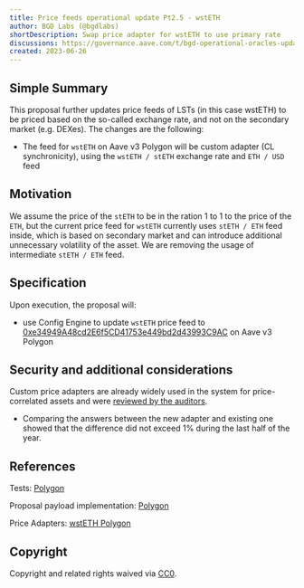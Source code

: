 ```yaml
---
title: Price feeds operational update Pt2.5 - wstETH
author: BGD Labs (@bgdlabs)
shortDescription: Swap price adapter for wstETH to use primary rate
discussions: https://governance.aave.com/t/bgd-operational-oracles-update/13213/9
created: 2023-06-26
---
```


## Simple Summary

This proposal further updates price feeds of LSTs (in this case wstETH) to be priced based on the so-called exchange rate, and not on the secondary market (e.g. DEXes).
The changes are the following:

- The feed for `wstETH` on Aave v3 Polygon will be custom adapter (CL synchronicity), using the `wstETH / stETH` exchange rate and `ETH / USD` feed

## Motivation

We assume the price of the `stETH` to be in the ration 1 to 1 to the price of the `ETH`, but the current price feed for `wstETH` currently uses `stETH / ETH` feed inside, which is based on secondary market and can introduce additional unnecessary volatility of the asset. We are removing the usage of intermediate `stETH / ETH` feed.

## Specification

Upon execution, the proposal will:

- use Config Engine to update `wstETH` price feed to [0xe34949A48cd2E6f5CD41753e449bd2d43993C9AC](https://polygonscan.com/address/0xe34949a48cd2e6f5cd41753e449bd2d43993c9ac) on Aave v3 Polygon

## Security and additional considerations

Custom price adapters are already widely used in the system for price-correlated assets and were [reviewed by the auditors](https://github.com/bgd-labs/cl-synchronicity-price-adapter).

- Comparing the answers between the new adapter and existing one showed that the difference did not exceed 1% during the last half of the year.

## References

Tests: [Polygon](https://github.com/bgd-labs/aave-proposals/blob/main/src/AaveV3PriceFeedsUpdate_20230626/AaveV3PolPriceFeedsUpdate_20230626_PayloadTest.t.sol)

Proposal payload implementation: [Polygon](https://github.com/bgd-labs/aave-proposals/blob/main/src/AaveV3PriceFeedsUpdate_20230626/AaveV3PolPriceFeedsUpdate_20230626_Payload.sol)

Price Adapters: [wstETH Polygon](https://polygonscan.com/address/0xe34949a48cd2e6f5cd41753e449bd2d43993c9ac)

## Copyright

Copyright and related rights waived via [CC0](https://creativecommons.org/publicdomain/zero/1.0/).
